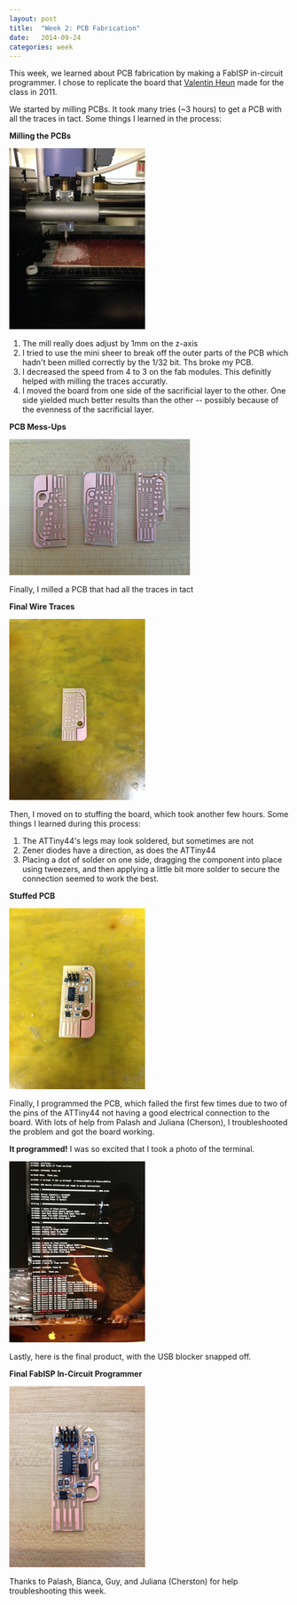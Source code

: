 ```yaml
---
layout: post
title:  "Week 2: PCB Fabrication"
date:   2014-09-24
categories: week
---
```


This week, we learned about PCB fabrication by making a FabISP in-circuit programmer. I chose to replicate the board that [Valentin Heun](http://fab.cba.mit.edu/classes/863.11/people/valentin.heun/2.htm) made for the class in 2011.

We started by milling PCBs. It took many tries (~3 hours) to get a PCB with all the traces in tact. Some things I learned in the process:

__Milling the PCBs__

<img src="images/projects/week2/milling.jpg">

1. The mill really does adjust by 1mm on the z-axis
2. I tried to use the mini sheer to break off the outer parts of the PCB which hadn't been milled correctly by the 1/32 bit. Ths broke my PCB.
3. I decreased the speed from 4 to 3 on the fab modules. This definitly helped with milling the traces accuratly.
4. I moved the board from one side of the sacrificial layer to the other. One side yielded much better results than the other -- possibly because of the evenness of the sacrificial layer.

__PCB Mess-Ups__

<img src="images/projects/week2/pcb_messups.jpg">

Finally, I milled a PCB that had all the traces in tact

__Final Wire Traces__

<img src="images/projects/week2/milled.jpg">

Then, I moved on to stuffing the board, which took another few hours. Some things I learned during this process:

1. The ATTiny44's legs may look soldered, but sometimes are not
2. Zener diodes have a direction, as does the ATTiny44
3. Placing a dot of solder on one side, dragging the component into place using tweezers, and then applying a little bit more solder to secure the connection seemed to work the best.

__Stuffed PCB__

<img src="images/projects/week2/stuffed.jpg">

Finally, I programmed the PCB, which failed the first few times due to two of the pins of the ATTiny44 not having a good electrical connection to the board. With lots of help from Palash and Juliana (Cherson), I troubleshooted the problem and got the board working.

__It programmed!__ I was so excited that I took a photo of the terminal.

<img src="images/projects/week2/terminal.jpg">

Lastly, here is the final product, with the USB blocker snapped off.


__Final FabISP In-Circuit Programmer__

<img src="images/projects/week2/finished_usb.jpg">

Thanks to Palash, Bianca, Guy, and Juliana (Cherston) for help troubleshooting this week.
